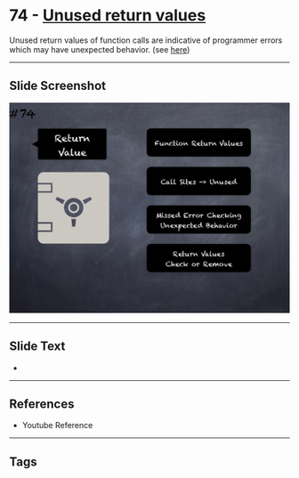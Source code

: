 # 74 - [Unused return values](Unused%20return%20values.md)
Unused return values of function calls are indicative of programmer errors which may have unexpected behavior. (see [here](https://github.com/crytic/slither/wiki/Detector-Documentation#unused-return))

___
## Slide Screenshot
![074.png](../../images/pitfalls_and_best_practices101/074.png)
___
## Slide Text
- 
___
## References
- Youtube Reference
___
## Tags